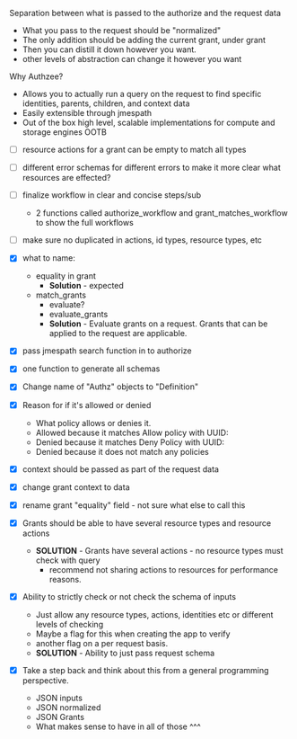 Separation between what is passed to the authorize and the request data
- What you pass to the request should be "normalized"
- The only addition should be adding the current grant, under grant
- Then you can distill it down however you want. 
- other levels of abstraction can change it however you want

Why Authzee?
- Allows you to actually run a query on the request to find specific identities, parents, children, and context data
- Easily extensible through jmespath
- Out of the box high level, scalable implementations for compute and storage engines OOTB


- [ ] resource actions for a grant can be empty to match all types
- [ ] different error schemas for different errors to make it more clear what resources are effected? 
- [ ] finalize workflow in clear and concise steps/sub 
    - 2 functions called authorize_workflow and grant_matches_workflow to show the full workflows
- [ ] make sure no duplicated in actions, id types, resource types, etc
- [x] what to name:
    - equality in grant
        - **Solution** - expected
    - match_grants
        - evaluate?
        - evaluate_grants
        - **Solution** - Evaluate grants on a request. Grants that can be applied to the request are applicable. 
- [x] pass jmespath search function in to authorize
- [x] one function to generate all schemas
- [x] Change name of "Authz" objects to "Definition"
- [x] Reason for if it's allowed or denied
    - What policy allows or denies it. 
    - Allowed because it matches Allow policy with UUID:
    - Denied because it matches Deny Policy with UUID:
    - Denied because it does not match any policies

- [x] context should be passed as part of the request data
- [x] change grant context to data
- [x] rename grant "equality" field - not sure what else to call this
- [x] Grants should be able to have several resource types and resource actions
    - **SOLUTION** - Grants have several actions - no resource types must check with query
        - recommend not sharing actions to resources for performance reasons.
- [x] Ability to strictly check or not check the schema of inputs
    - Just allow any resource types, actions, identities etc or different levels of checking
    - Maybe a flag for this when creating the app to verify
    - another flag on a per request basis. 
    - **SOLUTION** - Ability to just pass request schema


- [x] Take a step back and think about this from a general programming perspective. 
    - JSON inputs
    - JSON normalized
    - JSON Grants
    - What makes sense to have in all of those ^^^
